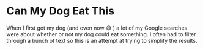 # Can My Dog Eat This
When I first got my dog (and even now 😅 ) a lot of my Google searches were about whether or not my dog could eat something. I often had to filter through a bunch of text so this is an attempt at trying to simplify the results.
